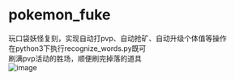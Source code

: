 # pokemon_fuke
玩口袋妖怪复刻，实现自动打pvp、自动抢矿、自动升级个体值等操作  
在python3下执行recognize_words.py既可  
刷满pvp活动的胜场，顺便刷完掉落的道具  
![image](https://github.com/user-attachments/assets/74e76321-511d-4150-b615-e08bc84418fa)

